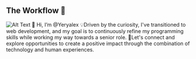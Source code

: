 ## The Workflow :robot:
![Alt Text](../assets/images/Workflow_BecaStreaming.gif)
👋 Hi, I’m @Yeryalex
💡Driven by the curiosity, I've transitioned to web development, and my goal is to continuously refine my programming skills while working my way towards a senior role.
🚀Let's connect and explore opportunities to create a positive impact through the combination of technology and human experiences.
